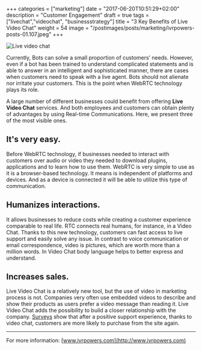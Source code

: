+++
categories = ["marketing"]
date = "2017-06-20T10:51:29+02:00"
description = "Customer Engagement"
draft = true
tags = ["livechat","videochat", "businessstrategy"]
title = "3 Key Benefits of Live Video Chat"
weight = 54
image = "/postimages/posts/marketing/ivrpowers-posts-01.107.jpeg"
+++

![Live video chat](/postimages/post/marketing/ivrpowers-posts-01.107.jpeg)

Currently, Bots can solve a small proportion of customers’ needs. However, even if a bot has been trained to understand complicated statements and is able to answer in an intelligent and sophisticated manner, there are cases when customers need to speak with a live agent. Bots should not alienate nor irritate your customers. This is the point when WebRTC technology plays its role.

A large number of different businesses could benefit from offering **Live Video Chat** services. And both employees and customers can obtain plenty of advantages by using Real-time Communications. Here, we present three of the most visible ones.

## It's very easy.

Before WebRTC technology, if businesses needed to interact with customers over audio or video they needed to download plugins, applications and to learn how to use them. WebRTC is very simple to use as it is a browser-based technology. It means is independent of platforms and devices. And as a device is connected it will be able to utilize this type of communication.

## Humanizes interactions.

It allows businesses to reduce costs while creating a customer experience comparable to real life. RTC connects real humans, for instance, in a Video Chat. Thanks to this new technology, customers can fast access to live support and easily solve any issue. In contrast to voice communication or email correspondence, video is pictures, which are worth more than a million words. In Video Chat body language helps to better express and understand.

## Increases sales.

Live Video Chat is a relatively new tool, but the use of video in marketing process is not. Companies very often use embedded videos to describe and show their products as users prefer a video message than reading it. Live Video Chat adds the possibility to build a closer relationship with the company. [Surveys](https://www.emarketer.com/Article/How-Helpful-Live-Chat/1007235) show that after a positive support experience, thanks to video chat, customers are more likely to purchase from the site again.

---
For more information: [www.ivrpowers.com](http://www.ivrpowers.com)

